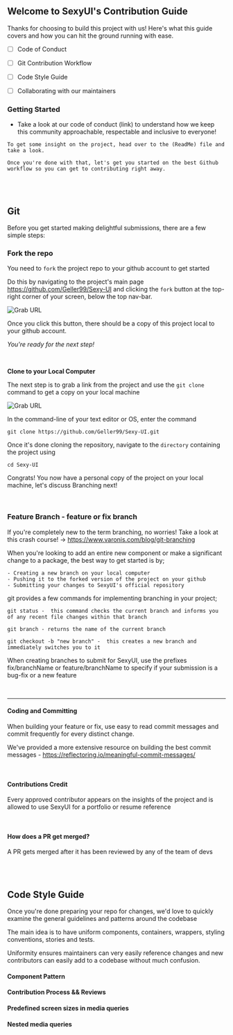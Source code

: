 
## Welcome to SexyUI's Contribution Guide

Thanks for choosing to build this project with us! Here's what this guide covers and how you can hit the ground running with ease.


- [ ] Code of Conduct 
- [ ] Git Contribution Workflow
- [ ] Code Style Guide
- [ ] Collaborating with our maintainers


### Getting Started

- Take a look at our code of conduct (link) to understand how we keep this community approachable, respectable and inclusive to everyone!


``To get some insight on the project, head over to the (ReadMe) file and take a look.``

``Once you're done with that, let's get you started on the best Github workflow so you can get to contributing right away.``


<br/><br/>

## Git

Before you get started making delightful submissions, there are a few simple steps:

### Fork the repo

You need to ``fork`` the project repo to your github account to get started

Do this by navigating to the project's main page https://github.com/Geller99/Sexy-UI and clicking the ``fork`` button at the top-right corner of your screen, below the top nav-bar.

![Grab URL](https://github.com/YouGoDevs/Sexy-UI/blob/QA/assets/Screenshot%20(154).png)

Once you click this button, there should be a copy of this project local to your github account.

*You're ready for the next step!*

<br/>

**Clone to your Local Computer**

The next step is to grab a link from the project and use the ``git clone`` command to get a copy on your local machine

![Grab URL](https://github.com/YouGoDevs/Sexy-UI/blob/QA/assets/Screenshot%20(144).png)

In the command-line of your text editor or OS, enter the command
``` 
git clone https://github.com/Geller99/Sexy-UI.git

```

Once it's done cloning the repository, navigate to the ``directory`` containing the project using

```
cd Sexy-UI

```

Congrats! You now have a personal copy of the project on your local machine, let's discuss Branching next!

<br/>

### Feature Branch - feature or fix branch
If you're completely new to the term branching, no worries! Take a look at this crash course! -> https://www.varonis.com/blog/git-branching


When you're looking to add an entire new component or make a significant change to a package, the best way to get started is by;

```
- Creating a new branch on your local computer
- Pushing it to the forked version of the project on your github
- Submitting your changes to SexyUI's official repository

```

git provides a few commands for implementing branching in your project;

```
git status -  this command checks the current branch and informs you of any recent file changes within that branch
```

```
git branch - returns the name of the current branch
```

```
git checkout -b "new branch" -  this creates a new branch and immediately switches you to it

```

When creating branches to submit for SexyUI, use the prefixes fix/branchName or feature/branchName to specify if your submission is a bug-fix or a new feature

<br/>

<hr />

#### Coding and Committing

When building your feature or fix, use easy to read commit messages and commit frequently for every distinct change.

We've provided a more extensive resource on building the best commit messages -  https://reflectoring.io/meaningful-commit-messages/

<br/>

#### Contributions Credit

Every approved contributor appears on the insights of the project and is allowed to use SexyUI for a portfolio or resume reference


<br/>

#### How does a PR get merged?

A PR gets merged after it has been reviewed by any of the team of devs 

<br/><br/>

## Code Style Guide

Once you're done preparing your repo for changes, we'd love to quickly examine the general guidelines and patterns around the codebase

The main idea is to have uniform components, containers, wrappers, styling conventions, stories and tests. 

Uniformity ensures maintainers can very easily reference changes and new contributors can easily add to a codebase without much confusion.



#### Component Pattern





#### Contribution Process && Reviews





#### Predefined screen sizes in media queries





#### Nested media queries